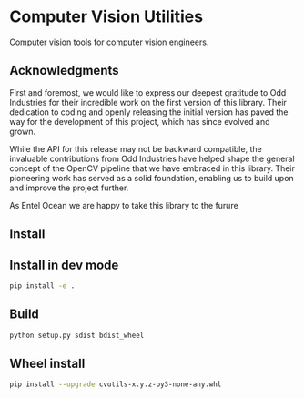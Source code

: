 # Computer Vision Utilities
Computer vision tools for computer vision engineers.

## Acknowledgments

First and foremost, we would like to express our deepest gratitude to Odd Industries for their incredible work on the first version of this library. Their dedication to coding and openly releasing the initial version has paved the way for the development of this project, which has since evolved and grown.

While the API for this release may not be backward compatible, the invaluable contributions from Odd Industries have helped shape the general concept of the OpenCV pipeline that we have embraced in this library. Their pioneering work has served as a solid foundation, enabling us to build upon and improve the project further.

As Entel Ocean we are happy to take this library to the furure

## Install

## Install in dev mode

```bash
pip install -e .
```

## Build

```bash
python setup.py sdist bdist_wheel
```

## Wheel install
```bash
pip install --upgrade cvutils-x.y.z-py3-none-any.whl
```